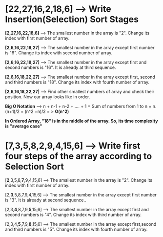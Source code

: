 # [22,27,16,2,18,6] --> Write Insertion(Selection) Sort Stages

**[2,27,16,22,18,6]**  --> The smallest number in the array is "2". Change its index with first number of array.

**[2,6,16,22,18,27]**  --> The smallest number in the array except first number is "6". Change its index with second number of array.

**[2,6,16,22,18,27]**  --> The smallest number in the array except first and second numbers is "16". It is already at third sequence.

**[2,6,16,18,22,27]**  --> The smallest number in the array except first, second and third numbers is "18". Change its index with fourth number of array.

**[2,6,16,18,22,27]**  --> Find other smallest numbers of array and check their position. Now our array looks like in order.

**Big O Notation** --> n + n-1 + n-2 + .... + 1 = Sum of numbers from 1 to n = n.(n+1)/2 = (n^2 +n)/2 = > **O(n^2)**

**In Ordered Array, "18" is in the middle of the array. So, its time complexity is "average case"**

# [7,3,5,8,2,9,4,15,6] --> Write first four steps of the array according to Selection Sort

[**2**,3,5,8,**7**,9,4,15,6] --> The smallest number in the array is "2". Change its index with first number of array.

[2,**3**,5,8,7,9,4,15,6] --> The smallest number in the array except first number is "3". It is already at second sequence..

[2,3,**4**,8,7,9,**5**,15,6] --> The smallest number in the array except first and second numbers is "4". Change its index with third number of array.

[2,3,4,**5**,7,9,**8**,15,6] --> The smallest number in the array except first,second and third numbers is "5". Change its index with fourth number of array.